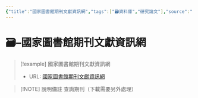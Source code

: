 ```yaml
---
{"title":"國家圖書館期刊文獻資訊網","tags":["🗃️資料庫","研究論文"],"source":"[link](https://tpl.ncl.edu.tw/NclService/)","note":"查詢期刊（下載需要另外處理）","platform":"國家圖書館","type":["🗃️資料庫"],"create-date":"2025-05-30 05:13","dg-publish":true,"permalink":"/國家圖書館期刊文獻資訊網/","dgPassFrontmatter":true,"created":"2025-05-30T05:12:57.346+08:00","updated":"2025-05-30T05:13:47.533+08:00"}
---
```




# 🗃️–國家圖書館期刊文獻資訊網



> [!example] 國家圖書館期刊文獻資訊網
> - URL: [國家圖書館期刊文獻資訊網](https://tpl.ncl.edu.tw/NclService/)



> [!NOTE] 說明備註
> 查詢期刊（下載需要另外處理）


